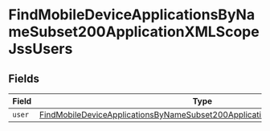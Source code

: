# FindMobileDeviceApplicationsByNameSubset200ApplicationXMLScopeJssUsers


## Fields

| Field                                                                                                                                                                               | Type                                                                                                                                                                                | Required                                                                                                                                                                            | Description                                                                                                                                                                         |
| ----------------------------------------------------------------------------------------------------------------------------------------------------------------------------------- | ----------------------------------------------------------------------------------------------------------------------------------------------------------------------------------- | ----------------------------------------------------------------------------------------------------------------------------------------------------------------------------------- | ----------------------------------------------------------------------------------------------------------------------------------------------------------------------------------- |
| `user`                                                                                                                                                                              | [FindMobileDeviceApplicationsByNameSubset200ApplicationXMLScopeJssUsersUser](../../models/operations/findmobiledeviceapplicationsbynamesubset200applicationxmlscopejssusersuser.md) | :heavy_minus_sign:                                                                                                                                                                  | N/A                                                                                                                                                                                 |